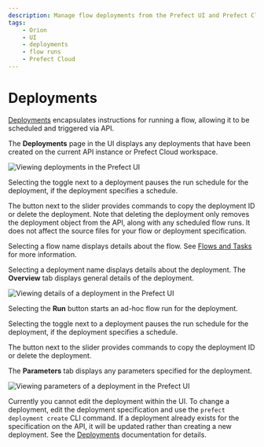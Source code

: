 ```yaml
---
description: Manage flow deployments from the Prefect UI and Prefect Cloud.
tags:
    - Orion
    - UI
    - deployments
    - flow runs
    - Prefect Cloud
---
```


# Deployments

[Deployments](/concepts/deployments/) encapsulates instructions for running a flow, allowing it to be scheduled and triggered via API. 

The **Deployments** page in the UI displays any deployments that have been created on the current API instance or Prefect Cloud workspace.

![Viewing deployments in the Prefect UI](/img/ui/orion-deployments.png)

Selecting the toggle next to a deployment pauses the run schedule for the deployment, if the deployment specifies a schedule. 

The button next to the slider provides commands to copy the deployment ID or delete the deployment. Note that deleting the deployment only removes the deployment object from the API, along with any scheduled flow runs. It does not affect the source files for your flow or deployment specification.

Selecting a flow name displays details about the flow. See [Flows and Tasks](/ui/flows-and-tasks/) for more information.

Selecting a deployment name displays details about the deployment. The **Overview** tab displays general details of the deployment.

![Viewing details of a deployment in the Prefect UI](/img/ui/orion-deployment-details.png)

Selecting the **Run** button starts an ad-hoc flow run for the deployment.

Selecting the toggle next to a deployment pauses the run schedule for the deployment, if the deployment specifies a schedule. 

The button next to the slider provides commands to copy the deployment ID or delete the deployment.

The **Parameters** tab displays any parameters specified for the deployment.

![Viewing parameters of a deployment in the Prefect UI](/img/ui/orion-deployment-params.png)

Currently you cannot edit the deployment within the UI. To change a deployment, edit the deployment specification and use the `prefect deployment create` CLI command. If a deployment already exists for the specification on the API, it will be updated rather than creating a new deployment. See the [Deployments](/concepts/deployments/) documentation for details.
